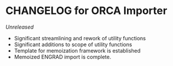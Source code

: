 # CHANGELOG for ORCA Importer

*Unreleased*

 * Significant streamlining and rework of utility functions
 * Significant additions to scope of utility functions
 * Template for memoization framework is established
 * Memoized ENGRAD import is complete.

